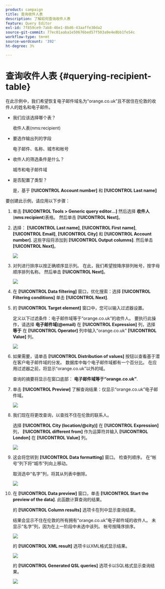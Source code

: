 ```yaml
---
product: campaign
title: 查询收件人表
description: 了解如何查询收件人表
feature: Query Editor
exl-id: 7f859ce9-7ab8-46e1-8bd6-43aaffe30da2
source-git-commit: 77ec01aaba1e50676bed57f503a9e4e8bb1fe54c
workflow-type: tm+mt
source-wordcount: '392'
ht-degree: 3%

---
```


# 查询收件人表 {#querying-recipient-table}



在此示例中，我们希望恢复电子邮件域名为“orange.co.uk”且不居住在伦敦的收件人的姓名和电子邮件。

* 我们应该选择哪个表？

   收件人表(nms:recipient)

* 要选作输出列的字段

   电子邮件、名称、城市和帐号

* 收件人的筛选条件是什么？

   城市和电子邮件域

* 是否配置了类型？

   是，基于 **[!UICONTROL Account number]** 和 **[!UICONTROL Last name]**

要创建此示例，请应用以下步骤：

1. 单击 **[!UICONTROL Tools > Generic query editor...]** 然后选择 **收件人** (**nms:recipient**)表格。 然后单击 **[!UICONTROL Next]**。
1. 选择： **[!UICONTROL Last name]**, **[!UICONTROL First name]**, **[!UICONTROL Email]**, **[!UICONTROL City]** 和 **[!UICONTROL Account number]**. 这些字段将添加到 **[!UICONTROL Output columns]**. 然后单击 **[!UICONTROL Next]**。

   ![](assets/query_editor_03.png)

1. 对列进行排序以按正确顺序显示列。 在此，我们希望按降序排列帐号，按字母顺序排列名称。 然后单击 **[!UICONTROL Next]**。

   ![](assets/query_editor_04.png)

1. 在 **[!UICONTROL Data filtering]** 窗口，优化搜索：选择 **[!UICONTROL Filtering conditions]** 单击 **[!UICONTROL Next]**.
1. 的 **[!UICONTROL Target element]** 窗口中，您可以输入过滤器设置。

   定义以下过滤条件：电子邮件域等于“orange.co.uk”的收件人。 要执行此操作，请选择 **电子邮件域(@email)** 在 **[!UICONTROL Expression]** 列，选择 **等于** 在 **[!UICONTROL Operator]** 列中输入“orange.co.uk” **[!UICONTROL Value]** 列。

   ![](assets/query_editor_05.png)

1. 如果需要，请单击 **[!UICONTROL Distribution of values]** 按钮以查看基于潜在客户电子邮件域的分发。 数据库中每个电子邮件域都有一个百分比。 在应用过滤器之前，将显示“orange.co.uk”以外的域。

   查询的摘要将显示在窗口底部： **电子邮件域等于“orange.co.uk”**.

1. 单击 **[!UICONTROL Preview]** 了解查询结果：仅显示“orange.co.uk”电子邮件域。

   ![](assets/query_editor_nveau_17.png)

1. 我们现在将更改查询，以查找不住在伦敦的联系人。

   选择 **[!UICONTROL City (location/@city)]** 在 **[!UICONTROL Expression]** 列， **[!UICONTROL different from]** 作为运算符并输入 **[!UICONTROL London]** 在 **[!UICONTROL Value]** 列。

   ![](assets/query_editor_08.png)

1. 这会将您转到 **[!UICONTROL Data formatting]** 窗口。 检查列顺序。 在“帐号”列下将“城市”列向上移动。

   取消选中“名字”列，将其从列表中删除。

   ![](assets/query_editor_nveau_15.png)

1. 在 **[!UICONTROL Data preview]** 窗口，单击 **[!UICONTROL Start the preview of the data]**. 此函数计算查询的结果。

   的 **[!UICONTROL Column results]** 选项卡在列中显示查询结果。

   结果会显示不住在伦敦的所有拥有“orange.co.uk”电子邮件域的收件人。 未显示“名字”列，因为在上一阶段中未选中该列。 帐号按降序排序。

   ![](assets/query_editor_nveau_12.png)

   的 **[!UICONTROL XML result]** 选项卡以XML格式显示结果。

   ![](assets/query_editor_nveau_13.png)

   的 **[!UICONTROL Generated QSL queries]** 选项卡以SQL格式显示查询结果。

   ![](assets/query_editor_nveau_14.png)
